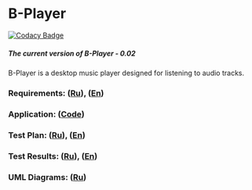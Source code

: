 # B-Player

[![Codacy Badge](https://api.codacy.com/project/badge/Grade/a204856f4a1043e9ad9ed752844bd8bf)](https://app.codacy.com/manual/steppbol/b-player?utm_source=github.com&utm_medium=referral&utm_content=steppbol/b-player&utm_campaign=Badge_Grade_Dashboard)

##### The current version of B-Player - 0.02
B-Player is a desktop music player designed for listening to audio tracks.
### Requirements: ([Ru](https://github.com/steppbol/B-Player/blob/master/documentation/SRS.md)), ([En](https://github.com/steppbol/B-Player/blob/master/documentation/SRS(EN).md))
### Application: ([Code](https://github.com/steppbol/B-Player/tree/master/src))
### Test Plan: ([Ru](https://github.com/steppbol/B-Player/blob/master/documentation/test-plan/TestPlan.md)), ([En](https://github.com/steppbol/B-Player/blob/master/documentation/test-plan/TestPlan(En).md))
### Test Results: ([Ru](https://github.com/steppbol/B-Player/blob/master/documentation/test-plan/TestResults.md)), ([En](https://github.com/steppbol/B-Player/blob/master/documentation/test-plan/TestResults(En).md))
### UML Diagrams: ([Ru](https://github.com/steppbol/B-Player/blob/master/documentation/uml-diagrams/README.md))
